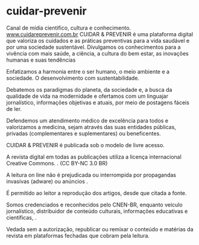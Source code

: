 # cuidar-prevenir
Canal de mídia cientifico, cultura e conhecimento.
www.cuidareprevenir.com.br
CUIDAR & PREVENIR  é uma  plataforma digital que  valoriza os cuidados e as práticas preventivas para a vida saudável e por uma sociedade sustentável.  Divulgamos os conhecimentos para a vivência com mais saúde, a ciência, a cultura do bem estar, as inovações humanas e suas tendências

Enfatizamos a harmonia entre o ser humano, o meio ambiente e a sociedade. O  desenvolvimento com sustentabilidade.

Debatemos os paradigmas do planeta, da sociedade e, a busca da qualidade de vida na modernidade e ofertamos com um linguajar jornalístico, informações objetivas e atuais, por meio de postagens fáceis de ler.

Defendemos um atendimento médico de excelência para todos  e valorizamos a medicina, sejam através das suas entidades públicas, privadas (complementares e suplementares) ou beneficentes.

CUIDAR & PREVENIR  é publicada sob o modelo de livre acesso. 
      
 A  revista digital em todas as publicações utiliza a licença internacional  Creative Commons.  .       (CC BY-NC 3.0 BR)   

 A leitura on line não é  prejudicada ou interrompida por propagandas invasivas (adware) ou anúncios .          

 É permitido ao leitor a reprodução dos artigos, desde que citada a fonte.             

 Somos credenciados e reconhecidos  pelo CNEN-BR, enquanto veículo jornalístico, distribuidor de conteúdo culturais, informações educativas e científicas, .      

 Vedada sem a autorização, republicar ou remixar o conteúdo e matérias da revista em plataformas fechadas que cobram pela leitura. 
